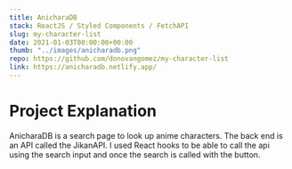 ```yaml
---
title: AnicharaDB
stack: ReactJS / Styled Components / FetchAPI
slug: my-character-list
date: 2021-01-03T00:00:00+00:00
thumb: "../images/anicharadb.png"
repo: https://github.com/donovangomez/my-character-list
link: https://anicharadb.netlify.app/
---
```


# Project Explanation 
AnicharaDB is a search page to look up anime characters. The back end is an API called the JikanAPI. I used React hooks to be able to call the api using the search input and once the search is called with the button.